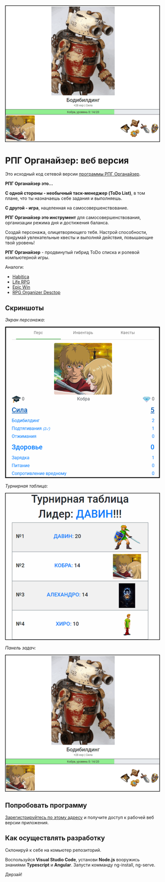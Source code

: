 ![ПанельЗадач](%D0%9F%D0%B0%D0%BD%D0%B5%D0%BB%D1%8C%D0%97%D0%B0%D0%B4%D0%B0%D1%87.png)

# РПГ Органайзер: веб версия

Это исходный код сетевой версии [программы РПГ Органайзер](http://nerdistway.blogspot.com/2013/07/mylife-rpg-organizer.html).

**РПГ Органайзер это…**

**С одной стороны - необычный таск-менеджер (ToDo List)**, в том плане, что ты назначаешь себе задания и выполняешь.

**С другой - игра**, нацеленная на самосовершенствование.

**РПГ Органайзер это инструмент** для самосовершенствования, организации режима дня и достижения баланса.

Создай персонажа, олицетворяющего тебя. Настрой способности, придумай увлекательные квесты и выполняй действия, повышающие твой уровень!

**РПГ Органайзер** - продвинутый гибрид ToDo списка и ролевой компьютерной игры.

Аналоги:

- [Habitica](https://habitica.com/static/home)
- [Life RPG](https://play.google.com/store/apps/details?id=com.jayvant.liferpgmissions&hl=en)
- [Epic Win](https://play.google.com/store/apps/details?id=com.supermono.epicwin&hl=ru)
- [RPG Organizer Desctop](https://github.com/pashkas/rpgorganizer_desctop)

## Скриншоты

*Экран персонажа*:

![MainWindow](MainWindow.png)

*Турнирная таблица:*

![ТурнирнаяТаблица](%D0%A2%D1%83%D1%80%D0%BD%D0%B8%D1%80%D0%BD%D0%B0%D1%8F%D0%A2%D0%B0%D0%B1%D0%BB%D0%B8%D1%86%D0%B0.png)

*Панель задач:*

![ПанельЗадач](%D0%9F%D0%B0%D0%BD%D0%B5%D0%BB%D1%8C%D0%97%D0%B0%D0%B4%D0%B0%D1%87.png)

## Попробовать программу

[Зарегистрируйтесь по этому адресу](http://nerdistway.blogspot.com/2013/07/mylife-rpg-organizer.html) и получите доступ к рабочей веб версии приложения.

## Как осуществлять разработку

Склонируй к себе на комьютер репозиторий. 

Воспользуйся **Visual Studio Code**, установи **Node.js** вооружись знаниями **Typescript** и **Angular**.  Запусти комманду ng-install, ng-serve.

Дерзай!
